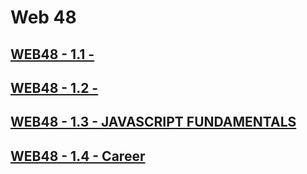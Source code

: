 
# Web 48

## [WEB48 - 1.1 - ]()
## [WEB48 - 1.2 - ](https://github.com/beatlesm/web/blob/main/1.2/README12.md)
## [WEB48 - 1.3 - JAVASCRIPT FUNDAMENTALS](https://github.com/beatlesm/web/blob/main/1.3/README13.md)
## [WEB48 - 1.4 - Career]()